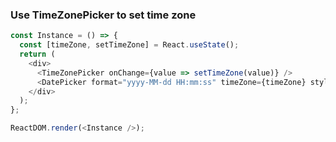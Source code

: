 ### Use TimeZonePicker to set time zone

<!--start-code-->

```js
const Instance = () => {
  const [timeZone, setTimeZone] = React.useState();
  return (
    <div>
      <TimeZonePicker onChange={value => setTimeZone(value)} />
      <DatePicker format="yyyy-MM-dd HH:mm:ss" timeZone={timeZone} style={{ marginLeft: '15px' }} />
    </div>
  );
};

ReactDOM.render(<Instance />);
```

<!--end-code-->
